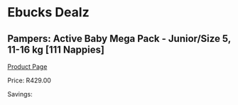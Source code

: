 
# Ebucks Dealz
## Pampers: Active Baby Mega Pack - Junior/Size 5, 11-16 kg [111 Nappies]
[Product Page](https://www.ebucks.com/web/shop/productSelected.do?prodId=1132993204&catId=1158500560)

Price: R429.00

Savings: 


	